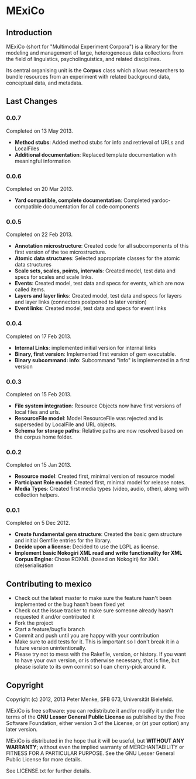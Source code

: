 # MExiCo

## Introduction

MExiCo (short for "Multimodal Experiment Corpora") is a library for the
modeling and management of large, heterogeneous data collections from 
the field of linguistics, psycholinguistics, and related disciplines.

Its central organising unit is the **Corpus** class which allows researchers to bundle resources from an experiment with related background data, conceptual data, and metadata.

## Last Changes


### 0.0.7

Completed on 13 May 2013.

+ **Method stubs**: Added method stubs for info and retrieval of URLs and LocalFiles
+ **Additional documentation**: Replaced template documentation with meaningful information

### 0.0.6

Completed on 20 Mar 2013.

+ **Yard compatible, complete documentation**: Completed yardoc-compatible documentation for all code components

### 0.0.5

Completed on 22 Feb 2013.

+ **Annotation microstructure**: Created code for all subcomponents of this first version of the toe microstructure.
+ **Atomic data structures**: Selected appropriate classes for the atomic data structures
+ **Scale sets, scales, points, intervals**: Created model, test data and specs for scales and scale links.
+ **Events**: Created model, test data and specs for events, which are now called items.
+ **Layers and layer links**: Created model, test data and specs for layers and layer links (connectors postponed to later version)
+ **Event links**: Created model, test data and specs for event links

### 0.0.4

Completed on 17 Feb 2013.

+ **Internal Links**: implemented initial version for internal links
+ **Binary, first version**: Implemented first version of gem executable.
+ **Binary subcommand: info**: Subcommand "info" is implemented in a first version

### 0.0.3

Completed on 15 Feb 2013.

+ **File system integration**: Resource Objects now have first versions of local files and urls.
+ **ResourceFile model**: Model ResourceFile was rejected and is superseded by LocalFile and URL objects.
+ **Schema for storage paths**: Relative paths are now resolved based on the corpus home folder.

### 0.0.2

Completed on 15 Jan 2013.

+ **Resource model**: Created first, minimal version of resource model
+ **Participant Role model**: Created first, minimal model for release notes.
+ **Media Types**: Created first media types (video, audio, other), along with collection helpers.

### 0.0.1

Completed on 5 Dec 2012.

+ **Create fundamental gem structure**: Created the basic gem structure and initial Gemfile entries for the library.
+ **Decide upon a license**: Decided to use the LGPL as license.
+ **Implement basic Nokogiri XML read and write functionality for XML Corpus Engine**: Chose ROXML (based on Nokogiri) for XML (de)serialisation


## Contributing to mexico
 
- Check out the latest master to make sure the feature hasn't been implemented or the bug hasn't been fixed yet
- Check out the issue tracker to make sure someone already hasn't requested it and/or contributed it
- Fork the project
- Start a feature/bugfix branch
- Commit and push until you are happy with your contribution
- Make sure to add tests for it. This is important so I don't break it in a future version unintentionally.
- Please try not to mess with the Rakefile, version, or history. If you want to have your own version, or is otherwise necessary, that is fine, but please isolate to its own commit so I can cherry-pick around it.

## Copyright

Copyright (c) 2012, 2013 Peter Menke, SFB 673, Universität Bielefeld.

MExiCo is free software: you can redistribute it and/or modify
it under the terms of the **GNU Lesser General Public License** as
published by the Free Software Foundation, either version 3 of
the License, or (at your option) any later version.

MExiCo is distributed in the hope that it will be useful,
but **WITHOUT ANY WARRANTY**; without even the implied warranty of
MERCHANTABILITY or FITNESS FOR A PARTICULAR PURPOSE. See the
GNU Lesser General Public License for more details.

See LICENSE.txt for further details.